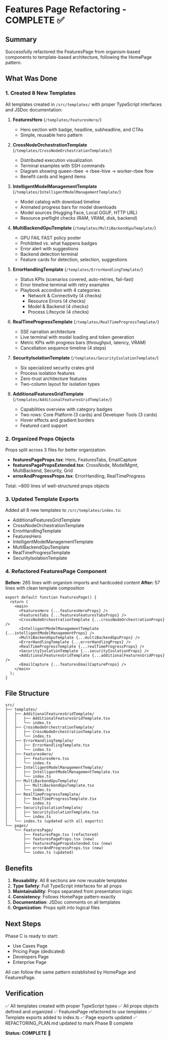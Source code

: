 # Features Page Refactoring - COMPLETE ✅

## Summary

Successfully refactored the FeaturesPage from organism-based components to template-based architecture, following the HomePage pattern.

## What Was Done

### 1. Created 8 New Templates

All templates created in `/src/templates/` with proper TypeScript interfaces and JSDoc documentation:

1. **FeaturesHero** (`/templates/FeaturesHero/`)
   - Hero section with badge, headline, subheadline, and CTAs
   - Simple, reusable hero pattern

2. **CrossNodeOrchestrationTemplate** (`/templates/CrossNodeOrchestrationTemplate/`)
   - Distributed execution visualization
   - Terminal examples with SSH commands
   - Diagram showing queen-rbee → rbee-hive → worker-rbee flow
   - Benefit cards and legend items

3. **IntelligentModelManagementTemplate** (`/templates/IntelligentModelManagementTemplate/`)
   - Model catalog with download timeline
   - Animated progress bars for model downloads
   - Model sources (Hugging Face, Local GGUF, HTTP URL)
   - Resource preflight checks (RAM, VRAM, disk, backend)

4. **MultiBackendGpuTemplate** (`/templates/MultiBackendGpuTemplate/`)
   - GPU FAIL FAST policy poster
   - Prohibited vs. what happens badges
   - Error alert with suggestions
   - Backend detection terminal
   - Feature cards for detection, selection, suggestions

5. **ErrorHandlingTemplate** (`/templates/ErrorHandlingTemplate/`)
   - Status KPIs (scenarios covered, auto-retries, fail-fast)
   - Error timeline terminal with retry examples
   - Playbook accordion with 4 categories:
     - Network & Connectivity (4 checks)
     - Resource Errors (4 checks)
     - Model & Backend (4 checks)
     - Process Lifecycle (4 checks)

6. **RealTimeProgressTemplate** (`/templates/RealTimeProgressTemplate/`)
   - SSE narration architecture
   - Live terminal with model loading and token generation
   - Metric KPIs with progress bars (throughput, latency, VRAM)
   - Cancellation sequence timeline (4 steps)

7. **SecurityIsolationTemplate** (`/templates/SecurityIsolationTemplate/`)
   - Six specialized security crates grid
   - Process isolation features
   - Zero-trust architecture features
   - Two-column layout for isolation types

8. **AdditionalFeaturesGridTemplate** (`/templates/AdditionalFeaturesGridTemplate/`)
   - Capabilities overview with category badges
   - Two rows: Core Platform (3 cards) and Developer Tools (3 cards)
   - Hover effects and gradient borders
   - Featured card support

### 2. Organized Props Objects

Props split across 3 files for better organization:

- **featuresPageProps.tsx**: Hero, FeaturesTabs, EmailCapture
- **featuresPagePropsExtended.tsx**: CrossNode, ModelMgmt, MultiBackend, Security, Grid
- **errorAndProgressProps.tsx**: ErrorHandling, RealTimeProgress

Total: ~800 lines of well-structured props objects

### 3. Updated Template Exports

Added all 8 new templates to `/src/templates/index.ts`:
- AdditionalFeaturesGridTemplate
- CrossNodeOrchestrationTemplate
- ErrorHandlingTemplate
- FeaturesHero
- IntelligentModelManagementTemplate
- MultiBackendGpuTemplate
- RealTimeProgressTemplate
- SecurityIsolationTemplate

### 4. Refactored FeaturesPage Component

**Before:** 265 lines with organism imports and hardcoded content
**After:** 57 lines with clean template composition

```tsx
export default function FeaturesPage() {
  return (
    <main>
      <FeaturesHero {...featuresHeroProps} />
      <FeaturesTabs {...featuresFeaturesTabsProps} />
      <CrossNodeOrchestrationTemplate {...crossNodeOrchestrationProps} />
      <IntelligentModelManagementTemplate {...intelligentModelManagementProps} />
      <MultiBackendGpuTemplate {...multiBackendGpuProps} />
      <ErrorHandlingTemplate {...errorHandlingProps} />
      <RealTimeProgressTemplate {...realTimeProgressProps} />
      <SecurityIsolationTemplate {...securityIsolationProps} />
      <AdditionalFeaturesGridTemplate {...additionalFeaturesGridProps} />
      <EmailCapture {...featuresEmailCaptureProps} />
    </main>
  );
}
```

## File Structure

```
src/
├── templates/
│   ├── AdditionalFeaturesGridTemplate/
│   │   ├── AdditionalFeaturesGridTemplate.tsx
│   │   └── index.ts
│   ├── CrossNodeOrchestrationTemplate/
│   │   ├── CrossNodeOrchestrationTemplate.tsx
│   │   └── index.ts
│   ├── ErrorHandlingTemplate/
│   │   ├── ErrorHandlingTemplate.tsx
│   │   └── index.ts
│   ├── FeaturesHero/
│   │   ├── FeaturesHero.tsx
│   │   └── index.ts
│   ├── IntelligentModelManagementTemplate/
│   │   ├── IntelligentModelManagementTemplate.tsx
│   │   └── index.ts
│   ├── MultiBackendGpuTemplate/
│   │   ├── MultiBackendGpuTemplate.tsx
│   │   └── index.ts
│   ├── RealTimeProgressTemplate/
│   │   ├── RealTimeProgressTemplate.tsx
│   │   └── index.ts
│   ├── SecurityIsolationTemplate/
│   │   ├── SecurityIsolationTemplate.tsx
│   │   └── index.ts
│   └── index.ts (updated with all exports)
└── pages/
    └── FeaturesPage/
        ├── FeaturesPage.tsx (refactored)
        ├── featuresPageProps.tsx (new)
        ├── featuresPagePropsExtended.tsx (new)
        ├── errorAndProgressProps.tsx (new)
        └── index.ts (updated)
```

## Benefits

1. **Reusability**: All 8 sections are now reusable templates
2. **Type Safety**: Full TypeScript interfaces for all props
3. **Maintainability**: Props separated from presentation logic
4. **Consistency**: Follows HomePage pattern exactly
5. **Documentation**: JSDoc comments on all templates
6. **Organization**: Props split into logical files

## Next Steps

Phase C is ready to start:
- Use Cases Page
- Pricing Page (dedicated)
- Developers Page
- Enterprise Page

All can follow the same pattern established by HomePage and FeaturesPage.

## Verification

✅ All templates created with proper TypeScript types
✅ All props objects defined and organized
✅ FeaturesPage refactored to use templates
✅ Template exports added to index.ts
✅ Page exports updated
✅ REFACTORING_PLAN.md updated to mark Phase B complete

**Status: COMPLETE** 🎉
